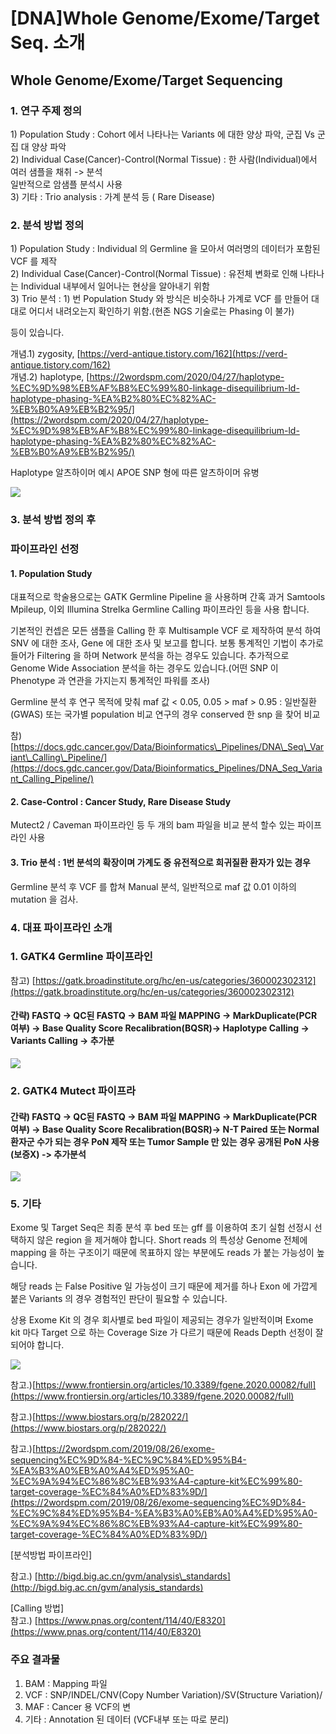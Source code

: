 # \[DNA\]Whole Genome/Exome/Target Seq. 소개

## Whole Genome/Exome/Target Sequencing

### 1. 연구 주제 정의 

1\) Population Study :  Cohort 에서 나타나는 Variants 에 대한 양상 파악, 군집 Vs 군집 대 양상 파악   
2\) Individual Case\(Cancer\)-Control\(Normal Tissue\) : 한 사람\(Individual\)에서 여러 샘플을 채취 -&gt; 분석  
일반적으로 암샘플 분석시 사용  
3\) 기타 : Trio analysis : 가계 분석 등 \( Rare Disease\) 



### 2. 분석 방법 정의

1\) Population Study : Individual 의 Germline 을 모아서 여러명의 데이터가 포함된 VCF 를 제작  
2\) Individual Case\(Cancer\)-Control\(Normal Tissue\) : 유전체 변화로 인해 나타나는 Individual 내부에서 일어나는 현상을 알아내기 위함  
3\) Trio 분석 : 1\) 번 Population Study 와 방식은 비슷하나 가계로 VCF 를 만들어 대대로 어디서 내려오는지 확인하기 위함.\(현존 NGS 기술로는 Phasing 이 불가\)

등이 있습니다.  
  
개념.1\) zygosity, [https://verd-antique.tistory.com/162](https://verd-antique.tistory.com/162)  
개념.2\) haplotype, [https://2wordspm.com/2020/04/27/haplotype-%EC%9D%98%EB%AF%B8%EC%99%80-linkage-disequilibrium-ld-haplotype-phasing-%EA%B2%80%EC%82%AC-%EB%B0%A9%EB%B2%95/](https://2wordspm.com/2020/04/27/haplotype-%EC%9D%98%EB%AF%B8%EC%99%80-linkage-disequilibrium-ld-haplotype-phasing-%EA%B2%80%EC%82%AC-%EB%B0%A9%EB%B2%95/)  
  
Haplotype 알츠하이머 예시 APOE SNP 형에 따른 알츠하이머 유병

![](../../.gitbook/assets/image%20%2885%29.png)

### 3. 분석 방법 정의 후 

### 파이프라인 선정

#### 1. Population Study

대표적으로 학술용으로는 GATK Germline Pipeline 을 사용하며 간혹 과거 Samtools Mpileup, 이외 Illumina Strelka Germline Calling 파이프라인 등을 사용 합니다.

기본적인 컨셉은 모든 샘플을 Calling 한 후 Multisample VCF 로 제작하여 분석 하여 SNV 에 대한 조사, Gene 에 대한 조사 및 보고를 합니다. 보통 통계적인 기법이 추가로 들어가 Filtering 을 하며 Network 분석을 하는 경우도 있습니다.  추가적으로 Genome Wide Association 분석을 하는 경우도 있습니다.\(어떤 SNP 이 Phenotype 과 연관을 가지는지 통계적인 파워를 조사\)

Germline 분석 후 연구 목적에 맞춰 maf 값 &lt; 0.05, 0.05 &gt; maf &gt; 0.95 : 일반질환\(GWAS\) 또는 국가별 population 비교 연구의 경우 conserved 한 snp 을 찾어 비교

참\)[https://docs.gdc.cancer.gov/Data/Bioinformatics\_Pipelines/DNA\_Seq\_Variant\_Calling\_Pipeline/](https://docs.gdc.cancer.gov/Data/Bioinformatics_Pipelines/DNA_Seq_Variant_Calling_Pipeline/)

#### 

#### 2. Case-Control : Cancer Study, Rare Disease Study

Mutect2 / Caveman 파이프라인 등 두 개의 bam 파일을 비교 분석 할수 있는 파이프라인 사용  
  


#### 3.  Trio 분석 : 1번 분석의 확장이며 가계도 중 유전적으로 희귀질환 환자가 있는 경우 

Germline 분석 후 VCF 를 합쳐 Manual 분석, 일반적으로 maf 값 0.01 이하의 mutation 을 검사.  


### 4. 대표 파이프라인 소개

### 1. GATK4 Germline 파이프라인 

참고\) [https://gatk.broadinstitute.org/hc/en-us/categories/360002302312](https://gatk.broadinstitute.org/hc/en-us/categories/360002302312)

#### 간략\) FASTQ -&gt; QC된 FASTQ -&gt; BAM 파일 MAPPING -&gt; MarkDuplicate\(PCR 여부\) -&gt; Base Quality Score Recalibration\(BQSR\)-&gt; Haplotype Calling -&gt; Variants Calling -&gt; 추가분

![](../../.gitbook/assets/image%20%283%29.png)

### 

### 2. GATK4 Mutect 파이프라

#### 간략\) FASTQ -&gt; QC된 FASTQ -&gt; BAM 파일 MAPPING -&gt; MarkDuplicate\(PCR 여부\) -&gt; Base Quality Score Recalibration\(BQSR\)-&gt; N-T Paired 또는 Normal 환자군 수가 되는 경우 PoN 제작 또는 Tumor Sample 만 있는 경우 공개된 PoN 사용\(보증X\)  -&gt; 추가분석

![](../../.gitbook/assets/image%20%2848%29.png)

### 5. 기타

Exome 및 Target Seq은 최종 분석 후 bed 또는 gff 를 이용하여 초기 실험 선정시 선택하지 않은 region 을 제거해야 합니다. Short reads 의 특성상 Genome 전체에 mapping 을 하는 구조이기 때문에  목표하지 않는 부분에도 reads 가 붙는 가능성이 높습니다. 

해당 reads 는 False Positive 일 가능성이 크기 때문에 제거를 하나 Exon 에 가깝게 붙은 Variants 의 경우 경험적인 판단이 필요할 수 있습니다.

상용 Exome Kit 의 경우 회사별로 bed 파일이 제공되는 경우가 일반적이며 Exome kit 마다 Target 으로 하는 Coverage Size 가 다르기 때문에 Reads Depth 선정이 잘되어야 합니다.

![](../../.gitbook/assets/image%20%2883%29.png)



참고.\)[https://www.frontiersin.org/articles/10.3389/fgene.2020.00082/full](https://www.frontiersin.org/articles/10.3389/fgene.2020.00082/full)

참고.\)[https://www.biostars.org/p/282022/](https://www.biostars.org/p/282022/)

참고.\)[https://2wordspm.com/2019/08/26/exome-sequencing%EC%9D%84-%EC%9C%84%ED%95%B4-%EA%B3%A0%EB%A0%A4%ED%95%A0-%EC%9A%94%EC%86%8C%EB%93%A4-capture-kit%EC%99%80-target-coverage-%EC%84%A0%ED%83%9D/](https://2wordspm.com/2019/08/26/exome-sequencing%EC%9D%84-%EC%9C%84%ED%95%B4-%EA%B3%A0%EB%A0%A4%ED%95%A0-%EC%9A%94%EC%86%8C%EB%93%A4-capture-kit%EC%99%80-target-coverage-%EC%84%A0%ED%83%9D/)



\[분석방법 파이프라인\]

참고.\) [http://bigd.big.ac.cn/gvm/analysis\_standards](http://bigd.big.ac.cn/gvm/analysis_standards)  


\[Calling 방법\]  
참고.\) [https://www.pnas.org/content/114/40/E8320](https://www.pnas.org/content/114/40/E8320) 









### 주요 결과물

1. BAM : Mapping 파일
2. VCF : SNP/INDEL/CNV\(Copy Number Variation\)/SV\(Structure Variation\)/
3. MAF : Cancer 용 VCF의 변
4. 기타 : Annotation 된 데이터 \(VCF내부 또는 따로 분리\) 

